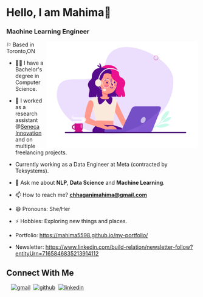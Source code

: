 # Hello, I am Mahima👋

### Machine Learning Engineer 

<img align="right" alt="Coding" width="400" src="221352975-94759904-aa4c-4032-a8ab-b546efb9c478.gif" />

⚐ Based in Toronto,ON

- 👨‍🎓 I have a Bachelor's degree in Computer Science.
- 🔭 I worked as a research assistant @<a href="https://www.senecacollege.ca/innovation/research.html">Seneca Innovation</a> and on multiple freelancing projects.
- Currently working as a Data Engineer at Meta (contracted by Teksystems).
- 💬 Ask me about **NLP**, **Data Science** and **Machine Learning**.
- 📫 How to reach me? **chhaganimahima@gmail.com**<br/>

- 😄 Pronouns: She/Her
- ⚡ Hobbies: Exploring new things and places.
- Portfolio: https://mahima5598.github.io/my-portfolio/
- Newsletter: https://www.linkedin.com/build-relation/newsletter-follow?entityUrn=7165846835213914112

<h2> Connect With Me </h2>

&nbsp;&nbsp;&nbsp;[<img src='https://cdn.jsdelivr.net/npm/simple-icons@3.0.1/icons/gmail.svg' alt='gmail' height='30'>](mailto:chhaganimahima@gmail.com)&nbsp;&nbsp;[<img src='https://cdn.jsdelivr.net/npm/simple-icons@3.0.1/icons/github.svg' alt='github' height='30'>](https://github.com/mahima5598)&nbsp;&nbsp;[<img src='https://cdn.jsdelivr.net/npm/simple-icons@3.0.1/icons/linkedin.svg' alt='linkedin' height='30'>](https://www.linkedin.com/in/mahima-chhagani/)
